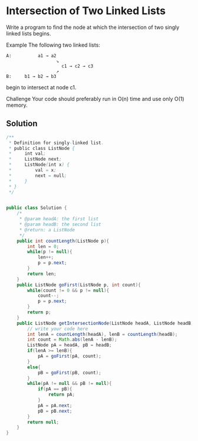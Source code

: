# Intersection of Two Linked Lists
Write a program to find the node at which the intersection of two singly linked lists begins.

Example
The following two linked lists:
```
A:          a1 → a2
                   ↘
                     c1 → c2 → c3
                   ↗            
B:     b1 → b2 → b3
```
begin to intersect at node c1.

Challenge
Your code should preferably run in O(n) time and use only O(1) memory.

## Solution
```java
/**
 * Definition for singly-linked list.
 * public class ListNode {
 *     int val;
 *     ListNode next;
 *     ListNode(int x) {
 *         val = x;
 *         next = null;      
 *     }
 * }
 */


public class Solution {
    /*
     * @param headA: the first list
     * @param headB: the second list
     * @return: a ListNode
     */
    public int countLength(ListNode p){
        int len = 0;
        while(p != null){
            len++;
            p = p.next;
        }
        return len;
    }
    public ListNode goFirst(ListNode p, int count){
        while(count != 0 && p != null){
            count--;
            p = p.next;
        }
        return p;
    }
    public ListNode getIntersectionNode(ListNode headA, ListNode headB) {
        // write your code here
        int lenA = countLength(headA), lenB = countLength(headB);
        int count = Math.abs(lenA - lenB);
        ListNode pA = headA, pB = headB;
        if(lenA >= lenB){
            pA = goFirst(pA, count);
        }
        else{
            pB = goFirst(pB, count);
        }
        while(pA != null && pB != null){
            if(pA == pB){
                return pA;
            }
            pA = pA.next;
            pB = pB.next;
        }
        return null;
    }
}
```
